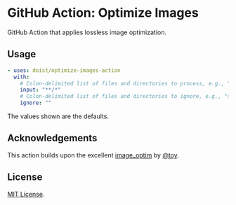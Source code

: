# GitHub Action: Optimize Images

GitHub Action that applies lossless image optimization.

## Usage

```yaml
- uses: doist/optimize-images-action
  with:
    # Colon-delimited list of files and directories to process, e.g., "assets".
    input: "**/*"
    # Colon-delimited list of files and directories to ignore, e.g., "store:assets/originals".
    ignore: ""
```

The values shown are the defaults.

## Acknowledgements

This action builds upon the excellent [image_optim](https://github.com/toy/image_optim) by [@toy](https://github.com/toy).

## License

[MIT License](https://github.com/Doist/optimize-images-action/blob/main/LICENSE).
